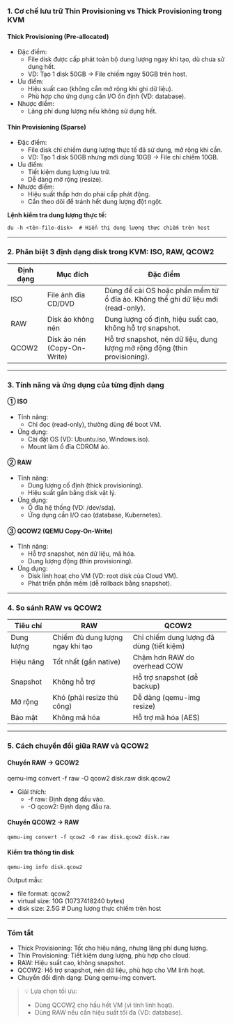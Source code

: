 ### 1. Cơ chế lưu trữ Thin Provisioning vs Thick Provisioning trong KVM
#### Thick Provisioning (Pre-allocated)
- Đặc điểm:  
  - File disk được cấp phát toàn bộ dung lượng ngay khi tạo, dù chưa sử dụng hết.  
  - VD: Tạo 1 disk 50GB → File chiếm ngay 50GB trên host.  
- Ưu điểm:  
  - Hiệu suất cao (không cần mở rộng khi ghi dữ liệu).  
  - Phù hợp cho ứng dụng cần I/O ổn định (VD: database).  
- Nhược điểm:  
  - Lãng phí dung lượng nếu không sử dụng hết.  

#### Thin Provisioning (Sparse)
- Đặc điểm:  
  - File disk chỉ chiếm dung lượng thực tế đã sử dụng, mở rộng khi cần.  
  - VD: Tạo 1 disk 50GB nhưng mới dùng 10GB → File chỉ chiếm 10GB.  
- Ưu điểm:  
  - Tiết kiệm dung lượng lưu trữ.  
  - Dễ dàng mở rộng (resize).  
- Nhược điểm:  
  - Hiệu suất thấp hơn do phải cấp phát động.  
  - Cần theo dõi để tránh hết dung lượng đột ngột.  

**Lệnh kiểm tra dung lượng thực tế:**  

    du -h <tên-file-disk>  # Hiển thị dung lượng thực chiếm trên host

---

### 2. Phân biệt 3 định dạng disk trong KVM: ISO, RAW, QCOW2

| Định dạng | Mục đích                  | Đặc điểm                                                                 |
|--------------|-------------------------------|-----------------------------------------------------------------------------|
| ISO      | File ảnh đĩa CD/DVD           | Dùng để cài OS hoặc phần mềm từ ổ đĩa ảo. Không thể ghi dữ liệu mới (read-only). |
| RAW      | Disk ảo không nén             | Dung lượng cố định, hiệu suất cao, không hỗ trợ snapshot.                   |
| QCOW2    | Disk ảo nén (Copy-On-Write)   | Hỗ trợ snapshot, nén dữ liệu, dung lượng mở rộng động (thin provisioning).  |

---

### 3. Tính năng và ứng dụng của từng định dạng
#### ① ISO
- Tính năng:  
  - Chỉ đọc (read-only), thường dùng để boot VM.  
- Ứng dụng:  
  - Cài đặt OS (VD: Ubuntu.iso, Windows.iso).  
  - Mount làm ổ đĩa CDROM ảo.  

#### ② RAW
- Tính năng:  
  - Dung lượng cố định (thick provisioning).  
  - Hiệu suất gần bằng disk vật lý.  
- Ứng dụng:  
  - Ổ đĩa hệ thống (VD: /dev/sda).  
  - Ứng dụng cần I/O cao (database, Kubernetes).  

#### ③ QCOW2 (QEMU Copy-On-Write)
- Tính năng:  
  - Hỗ trợ snapshot, nén dữ liệu, mã hóa.  
  - Dung lượng động (thin provisioning).  
- Ứng dụng:  
  - Disk linh hoạt cho VM (VD: root disk của Cloud VM).  
  - Phát triển phần mềm (dễ rollback bằng snapshot).  

---

### 4. So sánh RAW vs QCOW2
| Tiêu chí    | RAW                        | QCOW2                      |
|----------------|-------------------------------|--------------------------------|
| Dung lượng | Chiếm đủ dung lượng ngay khi tạo | Chỉ chiếm dung lượng đã dùng (tiết kiệm) |
| Hiệu năng  | Tốt nhất (gần native)         | Chậm hơn RAW do overhead COW   |
| Snapshot   | Không hỗ trợ                  | Hỗ trợ snapshot (dễ backup)    |
| Mở rộng    | Khó (phải resize thủ công)     | Dễ dàng (qemu-img resize)      |
| Bảo mật    | Không mã hóa                  | Hỗ trợ mã hóa (AES)            |

---

### 5. Cách chuyển đổi giữa RAW và QCOW2
#### Chuyển RAW → QCOW2
qemu-img convert -f raw -O qcow2 disk.raw disk.qcow2
- Giải thích:  
  - -f raw: Định dạng đầu vào.  
  - -O qcow2: Định dạng đầu ra.  

#### Chuyển QCOW2 → RAW

    qemu-img convert -f qcow2 -O raw disk.qcow2 disk.raw

#### Kiểm tra thông tin disk

    qemu-img info disk.qcow2

Output mẫu:

  + file format: qcow2
  + virtual size: 10G (10737418240 bytes)
  + disk size: 2.5G  # Dung lượng thực chiếm trên host
---

### Tóm tắt
- Thick Provisioning: Tốt cho hiệu năng, nhưng lãng phí dung lượng.  
- Thin Provisioning: Tiết kiệm dung lượng, phù hợp cho cloud.  
- RAW: Hiệu suất cao, không snapshot.  
- QCOW2: Hỗ trợ snapshot, nén dữ liệu, phù hợp cho VM linh hoạt.  
- Chuyển đổi định dạng: Dùng qemu-img convert.

> 💡 Lựa chọn tối ưu:  
> - Dùng QCOW2 cho hầu hết VM (vì tính linh hoạt).  
> - Dùng RAW nếu cần hiệu suất tối đa (VD: database).